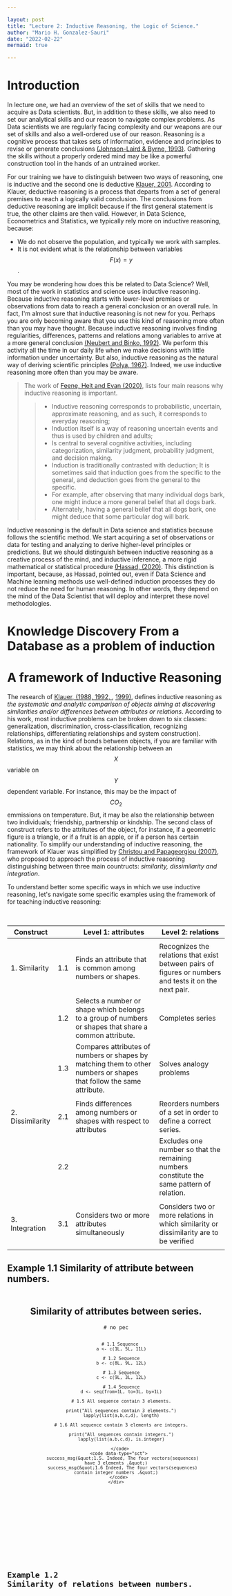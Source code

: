 ```yaml
---

layout: post
title: "Lecture 2: Inductive Reasoning, the Logic of Science."
author: "Mario H. Gonzalez-Sauri"
date: "2022-02-22"
mermaid: true

---
```


<!--  FORMAT: https://github.com/adam-p/markdown-here/wiki/Markdown-Cheatsheet -->

# Introduction

In lecture one, we had an overview of the set of skills that we need to acquire as Data scientists. But, in addition to these skills, we also need to set our analytical skills and our reason to navigate complex problems. As Data scientists we are regularly facing complexity and our weapons are our set of skills and also a well-ordered use of our reason. Reasoning is a cognitive process that takes sets of information, evidence and principles to revise or generate conclusions [(Johnson-Laird & Byrne, 1993)](https://www.sciencedirect.com/science/article/pii/S0959475206001198#bib10).  Gathering the skills without a properly ordered mind may be like a powerful construction tool in the hands of an untrained worker.

For our training we have to distinguish between two ways of reasoning, one is inductive and the second one is deductive [Klauer, 2001](https://www.sciencedirect.com/science/article/pii/S0959475206001198#bib14). According to Klauer, deductive reasoning is a process that departs from a set of general premises to reach a logically valid conclusion. The conclusions from deductive reasoning are implicit because if the first general statement is true, the other claims are then valid. However, in Data Science, Econometrics and Statistics, we typically rely more on inductive reasoning, because:

- We do not observe the population, and typically we work with samples.
- It is not evident what is the relationship between variables $$F(x)=y$$.

You may be wondering how does this be related to Data Science? Well, most of the work in statistics and science uses inductive reasoning. Because inductive reasoning starts with lower-level premises or observations from data to reach a general conclusion or an overall rule. In fact, I'm almost sure that inductive reasoning is not new for you. Perhaps you are only becoming aware that you use this kind of reasoning more often than you may have thought. Because inductive reasoning involves finding regularities, differences, patterns and relations among variables to arrive at a more general conclusion [(Neubert and Binko, 1992)](https://www.sciencedirect.com/science/article/pii/S0959475206001198#bib21). We perform this activity all the time in our daily life when we make decisions with little information under uncertainty. But also, inductive reasoning as the natural way of deriving scientific principles [(Polya, 1967)](https://www.sciencedirect.com/science/article/pii/S0959475206001198#bib23). Indeed, we use inductive reasoning more often than you may be aware. 

> The work of [Feene, Heit and Evan (2020)](https://www.cambridge.org/nl/academic/subjects/psychology/cognition/inductive-reasoning-experimental-developmental-and-computational-approaches?format=PB&isbn=9780521672443), lists four main reasons why inductive reasoning is important.
> > - Inductive reasoning corresponds to probabilistic, uncertain, approximate reasoning, and as such, it corresponds to everyday reasoning;
> > - Induction itself is a way of reasoning uncertain events and thus is used by children and adults; 
> > - Is central to several cognitive activities, including categorization, similarity judgment, probability judgment, and decision making.
> > - Induction is traditionally contrasted with deduction; It is sometimes said that induction goes from the specific to the general, and deduction goes from the general to the specific.
> > - For example, after observing that many individual dogs bark, one might induce a more general belief that all dogs bark.
> > -  Alternately, having a general belief that all dogs bark, one might deduce that some particular dog will bark.



Inductive reasoning is the default in Data science and statistics because follows the scientific method. We start acquiring a set of observations or data for testing and analyzing to derive higher-level principles or predictions. But we should distinguish between inductive reasoning as a creative process of the mind, and inductive inference, a more rigid mathematical or statistical procedure [(Hassad, (2020)](https://www.iase-web.org/ojs/SERJ/article/view/133/41). This distinction is important, because, as Hassad, pointed out, even if Data Science and Machine learning methods use well-defined induction processes they do not reduce the need for human reasoning. In other words, they depend on the mind of the Data Scientist that will deploy and interpret these novel methodologies.

# Knowledge Discovery From a Database as a problem of induction


# A framework of Inductive Reasoning

The research of [Klauer, (1988, ](https://dialnet.unirioja.es/servlet/articulo?codigo=5171693) [1992, ](https://www.tandfonline.com/doi/abs/10.1080/0937445920030205), [1999)](http://publicatio.bibl.u-szeged.hu/11927/1/CsBeno_Teaching_1999.pdf#page=132), defines inductive reasoning as *the systematic and analytic comparison of objects aiming at discovering similarities and/or differences between attributes or relations*. According to his work, most inductive problems can be broken down to six classes: generalization, discrimination, cross-classification, recognizing relationships, differentiating relationships and system construction). Relations, as in the kind of bonds between objects, if you are familiar with statistics, we may think about the relationship between an $$X$$ variable on $$Y$$ dependent variable. For instance, this may be the impact of $$CO_2$$ emmissions on temperature. But, it may be also the relationship between two individuals; friendship, partnership or kindship. The second class of construct refers to the attritutes of the object, for instance, if a geometric figure is a triangle, or if a fruit is an apple, or if a person has certain nationality. To simplify our understanding of inductive reasoning, the framework of Klauer was simplified by [Christou and Papageorgiou (2007)](https://www.sciencedirect.com/science/article/pii/S0959475206001198), who proposed to approach the process of inductive reasoning distinguishing between three main countructs: *similarity, dissimilarity and integration*.






To understand better some specific ways in which we use inductive reasoning, let's navigate some specific examples using the framework of  for teaching inductive reasoning:

<br>

| Construct        |     | Level 1: attributes                                                                                                  | Level 2: relations                                                                                     |
|------------------|-----|----------------------------------------------------------------------------------------------------------------------|--------------------------------------------------------------------------------------------------------|
|                  |     |                                                                                                                      |                                                                                                        |
| 1. Similarity    | 1.1 | Finds an attribute that is common among numbers or shapes.                                                           | Recognizes the relations that exist between pairs of figures or numbers and tests it on the next pair. |
|                  | 1.2 | Selects a number or shape which belongs to a group of numbers or shapes that share a common attribute.               | Completes series                                                                                       |
|                  | 1.3 | Compares attributes of numbers or shapes by matching them to other numbers or shapes that follow the same attribute. | Solves analogy problems                                                                                |
|                  |     |                                                                                                                      |                                                                                                        |
| 2. Dissimilarity | 2.1 | Finds differences among numbers or shapes with respect to attributes                                                 | Reorders numbers of a set in order to define a correct series.                                         |
|                  | 2.2 |                                                                                                                      | Excludes one number so that the remaining numbers constitute the same pattern of relation.             |
|                  |     |                                                                                                                      |                                                                                                        |
| 3. Integration   | 3.1 | Considers two or more attributes simultaneously                                                                      | Considers two or more relations in which similarity or dissimilarity are to be verified                |
|                  |     |                                                                                                                      |                                                                                                        |



## Example 1.1 Similarity of attribute between numbers.



<!--  The code was taken from: view-source:https://cdn.datacamp.com/dcl-react/standalone-example.html -->

<html>
    <center>
      <head>
  <meta charset="utf-8" />
  <title>DataCamp Light | Standalone example</title>
  <link rel='shortcut icon' type='image/x-icon' href='https://www.datacamp.com/assets/favicon.ico'/>
  <style>
    .exercise {
      margin: 50px;
    }
  </style>

<script async src="https://cdn.datacamp.com/dcl-react.js.gz"></script>
<script async src='/cdn-cgi/bm/cv/669835187/api.js'></script></head>
<body>
<div class="exercise">
    <div class="title">
      <h2>Similarity of attributes between series.</h2>
    </div>
    <div data-datacamp-exercise data-lang="r" data-height="350">
      <code data-type="pre-exercise-code"># no pec</code>
      <code data-type="sample-code">
        
        # 1.1 Sequence 
        a <- c(1L, 5L, 11L)

        # 1.2 Sequence
        b <- c(8L, 9L, 12L)

        # 1.3 Sequence
        c <- c(9L, 3L, 12L)

        # 1.4 Sequence
        d <- seq(from=1L, to=3L, by=1L)

        # 1.5 All sequence contain 3 elements.

        print("All sequences contain 3 elements.")
        lapply(list(a,b,c,d), length)

        # 1.6 All sequence contain 3 elements are integers.

        print("All sequences contain integers.")
        lapply(list(a,b,c,d), is.integer)
 
       </code>
      <code data-type="sct">
         success_msg(&quot;1.5. Indeed, The four vectors(sequences) have 3 elements .&quot;)
         success_msg(&quot;1.6 Indeed, The four vectors(sequences) contain integer numbers .&quot;)
      </code>
    </div>
  </div>
<script type="text/javascript">(function(){window['__CF$cv$params']={r:'60c84adf8f0efa94',m:'6264a6c7b7098b4664f0029861e33345e755ecfb-1609798256-1800-AZ5SiMx9+8i1DUaATF29pUU2DgD2hGBahMTLzCp0u9zdneaWsgKHvJYIb63Nx6Kzrq22t/E1NgZ80qHhsGzmOUnf6ustaizE64ZpsRpRyOr+rEzbRTMYNIUp1ONMTGQCO+iTTwZJ9vTD6t2y4viZZeePccInWm+gDseSQ66FC7lD',s:[0x2d0011f590,0x51d56ce6c4],}})();</script></body>
   </center>
</html>



## Example 1.2 Similarity of relations between numbers.



<!--  The code was taken from: view-source:https://cdn.datacamp.com/dcl-react/standalone-example.html -->

<html>
    <center>
      <head>
  <meta charset="utf-8" />
  <title>DataCamp Light | Standalone example</title>
  <link rel='shortcut icon' type='image/x-icon' href='https://www.datacamp.com/assets/favicon.ico'/>
  <style>
    .exercise {
      margin: 50px;
    }
  </style>

<script async src="https://cdn.datacamp.com/dcl-react.js.gz"></script>
<script async src='/cdn-cgi/bm/cv/669835187/api.js'></script></head>
<body>
<div class="exercise">
    <div class="title">
      <h2>Similarity of attributes between series.</h2>
    </div>
    <div data-datacamp-exercise data-lang="r" data-height="350">
      <code data-type="pre-exercise-code"># no pec</code>
      <code data-type="sample-code">
        
        # 1.1 Sequence 
        a <- c(0L, 1L)

        # 1.2 Sequence
        b <- a + 2L
        b

        # 1.3 Sequence
        c <- c(b, sum(b))
        c

        # 1.4 Write the corresponding number in the series.
        d <- c(c, ) 

       </code>
        <code data-type="solution">
        
          # 1.1 Sequence 
        a <- c(0L, 1L)

        # 1.2 Sequence
        b <- a + 2L
        b

        # 1.3 Sequence
        c <- c(b, sum(b))
        c
        
        # 1.4 Write the corresponding number in the series.
        d <- c(c, 8)
        d

      </code>
      <code data-type="sct">
         test_output_contains(&quot;6&quot;, incorrect_msg = &quot;The last number of the series is `3 + 5`.&quot;)
         success_msg(&quot;1.6 Indeed, The serie is a Fibonacci sequence.&quot;)
      </code>
    </div>
  </div>
<script type="text/javascript">(function(){window['__CF$cv$params']={r:'60c84adf8f0efa94',m:'6264a6c7b7098b4664f0029861e33345e755ecfb-1609798256-1800-AZ5SiMx9+8i1DUaATF29pUU2DgD2hGBahMTLzCp0u9zdneaWsgKHvJYIb63Nx6Kzrq22t/E1NgZ80qHhsGzmOUnf6ustaizE64ZpsRpRyOr+rEzbRTMYNIUp1ONMTGQCO+iTTwZJ9vTD6t2y4viZZeePccInWm+gDseSQ66FC7lD',s:[0x2d0011f590,0x51d56ce6c4],}})();</script></body>
   </center>
</html>

## 1.3 Differences: Compare attributes of shapes by matching them to figures of the same color.

![Web of Science Data Science Sub-disciplines in Economics](https://github.com/Wario84/idsc_mgs/raw/master/assets/imgs/difference.svg?raw=true)
